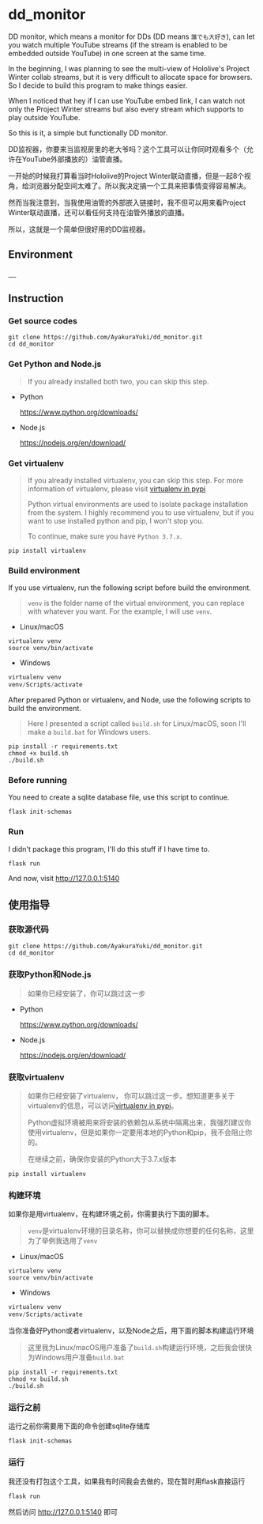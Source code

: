 # dd_monitor

DD monitor, which means a monitor for DDs (DD means `誰でも大好き`), can let you watch multiple YouTube streams (if the stream is enabled to be embedded outside YouTube) in one screen at the same time.

In the beginning, I was planning to see the multi-view of Hololive's Project Winter collab streams, but it is very difficult to allocate space for browsers. So I decide to build this program to make things easier.

When I noticed that hey if I can use YouTube embed link, I can watch not only the Project Winter streams but also every stream which supports to play outside YouTube.

So this is it, a simple but functionally DD monitor.

DD监视器，你要来当监视房里的老大爷吗？这个工具可以让你同时观看多个（允许在YouTube外部播放的）油管直播。

一开始的时候我打算看当时Hololive的Project Winter联动直播，但是一起8个视角，给浏览器分配空间太难了。所以我决定搞一个工具来把事情变得容易解决。

然而当我注意到，当我使用油管的外部嵌入链接时，我不但可以用来看Project Winter联动直播，还可以看任何支持在油管外播放的直播。

所以，这就是一个简单但很好用的DD监视器。

## Environment

<p>
    <a href="https://www.python.org/" target="_blank">
        <img src="https://img.shields.io/badge/Python-3.7.4-blue?logo=python&style=flat-square" alt="">
    </a>
    <a href="https://palletsprojects.com/p/flask/" target="_blank">
        <img src="https://img.shields.io/badge/Flask-1.1.1-blue?logo=flask&style=flat-square" alt="">
    </a>
    <a href="https://www.sqlite.org/index.html" target="_blank">
        <img src="https://img.shields.io/badge/sqlite3-3.24.0-green?logo=sqlite&style=flat-square" alt="">
    </a>
    <a href="https://cli.vuejs.org/" target="_blank">
        <img src="https://img.shields.io/badge/vue--cli-3.10.0-brightgreen?logo=vue-cli&style=flat-square" alt="">
    </a>
    <a href="https://vuejs.org/" target="_blank">
        <img src="https://img.shields.io/badge/vue-2.6.10-brightgreen?logo=vue&style=flat-square" alt="">
    </a>
</p>

## Instruction

### Get source codes

```shell script
git clone https://github.com/AyakuraYuki/dd_monitor.git
cd dd_monitor
```

### Get Python and Node.js

> If you already installed both two, you can skip this step.

* Python

    https://www.python.org/downloads/

* Node.js

    https://nodejs.org/en/download/

### Get virtualenv

> If you already installed virtualenv, you can skip this step. For more information of virtualenv, please visit [virtualenv in pypi](https://pypi.org/project/virtualenv/)
>
> Python virtual environments are used to isolate package installation from the system. I highly recommend you to use virtualenv, but if you want to use installed python and pip, I won't stop you.
>
> To continue, make sure you have `Python 3.7.x`.

```shell script
pip install virtualenv
```

### Build environment

If you use virtualenv, run the following script before build the environment.

> `venv` is the folder name of the virtual environment, you can replace with whatever you want. For the example, I will use `venv`.

* Linux/macOS

```shell script
virtualenv venv
source venv/bin/activate
```

* Windows

```powershell
virtualenv venv
venv/Scripts/activate
```

After prepared Python or virtualenv, and Node, use the following scripts to build the environment.

> Here I presented a script called `build.sh` for Linux/macOS, soon I'll make a `build.bat` for Windows users.

```shell script
pip install -r requirements.txt
chmod +x build.sh
./build.sh
```

### Before running

You need to create a sqlite database file, use this script to continue.

```shell script
flask init-schemas
```

### Run

I didn't package this program, I'll do this stuff if I have time to.

```shell script
flask run
```

And now, visit http://127.0.0.1:5140

## 使用指导

### 获取源代码

```shell script
git clone https://github.com/AyakuraYuki/dd_monitor.git
cd dd_monitor
```

### 获取Python和Node.js

> 如果你已经安装了，你可以跳过这一步

* Python

    https://www.python.org/downloads/

* Node.js

    https://nodejs.org/en/download/

### 获取virtualenv

> 如果你已经安装了virtualenv， 你可以跳过这一步。想知道更多关于virtualenv的信息，可以访问[virtualenv in pypi](https://pypi.org/project/virtualenv/)。
>
> Python虚拟环境被用来将安装的依赖包从系统中隔离出来，我强烈建议你使用virtualenv，但是如果你一定要用本地的Python和pip，我不会阻止你的。
>
> 在继续之前，确保你安装的Python大于3.7.x版本

```shell script
pip install virtualenv
```

### 构建环境

如果你是用virtualenv，在构建环境之前，你需要执行下面的脚本。

> `venv`是virtualenv环境的目录名称，你可以替换成你想要的任何名称，这里为了举例我选用了`venv`

* Linux/macOS

```shell script
virtualenv venv
source venv/bin/activate
```

* Windows

```powershell
virtualenv venv
venv/Scripts/activate
```

当你准备好Python或者virtualenv，以及Node之后，用下面的脚本构建运行环境

> 这里我为Linux/macOS用户准备了`build.sh`构建运行环境，之后我会很快为Windows用户准备`build.bat`

```shell script
pip install -r requirements.txt
chmod +x build.sh
./build.sh
```

### 运行之前

运行之前你需要用下面的命令创建sqlite存储库

```shell script
flask init-schemas
```

### 运行

我还没有打包这个工具，如果我有时间我会去做的，现在暂时用flask直接运行

```shell script
flask run
```

然后访问 http://127.0.0.1:5140 即可
